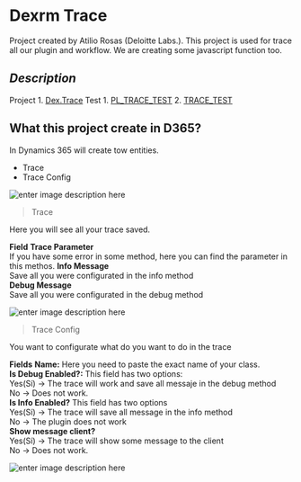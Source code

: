 # Dexrm Trace

Project created by Atilio Rosas (Deloitte Labs.). This project is used for trace all our plugin and workflow. We are creating some javascript function too.

## ***Description***

Project
	 1. [Dex.Trace](https://github.com/Atili0/DexTrace/tree/master/Dex.Trace"Dex.Trace") 
Test
	1. [PL_TRACE_TEST](https://github.com/Atili0/DexTrace/tree/master/PL_TRACE_TEST"PL_TRACE_TEST")
	 2. [TRACE_TEST](https://github.com/Atili0/DexTrace/tree/master/TRACE_TEST"TRACE_TEST")

## What this project create in D365?

In Dynamics 365 will create tow entities.

 - Trace
 - Trace Config 

![enter image description here](http://www.dexrm.com/wp-content/uploads/2018/07/2018-07-13_13h04_39.png)

> Trace  

Here you will see all your trace saved.

**Field**
**Trace Parameter**  
If you have some error in some method, here you can find the parameter in this methos.
**Info Message**  
Save all you were configurated in the info method  
**Debug Message**  
Save all you were configurated in the debug method  

	
	
![enter image description here](http://www.dexrm.com/wp-content/uploads/2018/07/2018-07-13_13h08_45.png)

 > Trace Config  
 
You want to configurate what do you want to do in the trace
	
**Fields**
**Name:**  Here you need to paste the exact name of your class.  
**Is Debug Enabled?:**  This field has two options:  
Yes(Sí) -> The trace will work and save all messaje in the debug method  
No -> Does not work.  
**Is Info Enabled?** This field has two options  
Yes(Sí) -> The trace will save all message in the info method  
No -> The plugin does not work  
**Show message client?**  
Yes(Sí) -> The trace will show some message to the client  
No -> Does not work.  

![enter image description here](http://www.dexrm.com/wp-content/uploads/2018/07/2018-07-13_13h09_32.png)
